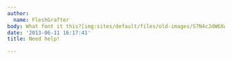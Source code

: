 ```yaml
---
author:
  name: FleshGrafter
body: What font it this?[img:sites/default/files/old-images/S7N4cJdW6Xw[1]_3488.jpg]
date: '2013-06-11 16:17:41'
title: Need help!

---
```

